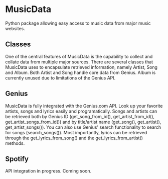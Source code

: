 # MusicData
Python package allowing easy access to music data from major music websites.

## Classes
One of the central features of MusicData is the capability to collect and collate data from multiple major sources. There are several classes that MusicData uses to encapsulate retrieved information, namely Artist, Song and Album. Both Artist and Song handle core data from Genius. Album is currently unused due to limitations of the Genius API.

## Genius
MusicData is fully integrated with the Genius.com API. Look up your favorite artists, songs and lyrics easily and programatically. Songs and artists can be retrieved both by Genius ID (get_song_from_id(), get_artist_from_id(), get_artist_songs_from_id()) and by title/artist name (get_song(), get_artist(), get_artist_songs()). You can also use Genius' search functionality to search for songs (search_songs()). Most importantly, lyrics can be retrieved through the get_lyrics_from_song() and the get_lyrics_from_artist() methods.

## Spotify
API integration in progress. Coming soon.
